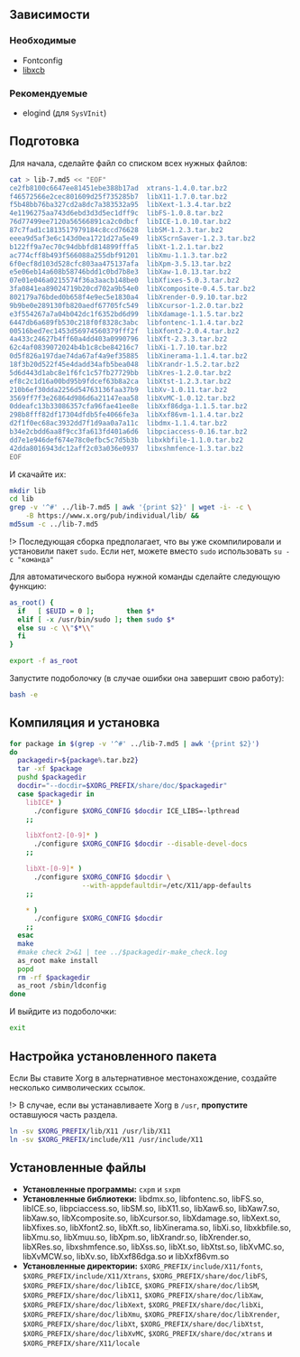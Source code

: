 <package-info :package="package" showsbu2></package-info>

<script>
		new Vue({
		el: '#main',
		data: { package: {} },
		mounted: function () {
				this.getPackage('xorg_libs');
		},
		methods: {
			getPackage: function(name) {
					getPackage(name)
					.then(response => this.package = response);
			},
		}
  })
</script>

## Зависимости
### Необходимые
* Fontconfig
* [libxcb](x/xorg/libxcb)

### Рекомендуемые
* elogind (для `SysVInit`)

## Подготовка

Для начала, сделайте файл со списком всех нужных файлов:
```bash
cat > lib-7.md5 << "EOF"
ce2fb8100c6647ee81451ebe388b17ad  xtrans-1.4.0.tar.bz2
f46572566e2cec801609d25f735285b7  libX11-1.7.0.tar.bz2
f5b48bb76ba327cd2a8dc7a383532a95  libXext-1.3.4.tar.bz2
4e1196275aa743d6ebd3d3d5ec1dff9c  libFS-1.0.8.tar.bz2
76d77499ee7120a56566891ca2c0dbcf  libICE-1.0.10.tar.bz2
87c7fad1c1813517979184c8ccd76628  libSM-1.2.3.tar.bz2
eeea9d5af3e6c143d0ea1721d27a5e49  libXScrnSaver-1.2.3.tar.bz2
b122ff9a7ec70c94dbbfd814899fffa5  libXt-1.2.1.tar.bz2
ac774cff8b493f566088a255dbf91201  libXmu-1.1.3.tar.bz2
6f0ecf8d103d528cfc803aa475137afa  libXpm-3.5.13.tar.bz2
e5e06eb14a608b58746bdd1c0bd7b8e3  libXaw-1.0.13.tar.bz2
07e01e046a0215574f36a3aacb148be0  libXfixes-5.0.3.tar.bz2
3fa0841ea89024719b20cd702a9b54e0  libXcomposite-0.4.5.tar.bz2
802179a76bded0b658f4e9ec5e1830a4  libXrender-0.9.10.tar.bz2
9b9be0e289130fb820aedf67705fc549  libXcursor-1.2.0.tar.bz2
e3f554267a7a04b042dc1f6352bd6d99  libXdamage-1.1.5.tar.bz2
6447db6a689fb530c218f0f8328c3abc  libfontenc-1.1.4.tar.bz2
00516bed7ec1453d56974560379fff2f  libXfont2-2.0.4.tar.bz2
4a433c24627b4ff60a4dd403a0990796  libXft-2.3.3.tar.bz2
62c4af0839072024b4b1c8cbe84216c7  libXi-1.7.10.tar.bz2
0d5f826a197dae74da67af4a9ef35885  libXinerama-1.1.4.tar.bz2
18f3b20d522f45e4dadd34afb5bea048  libXrandr-1.5.2.tar.bz2
5d6d443d1abc8e1f6fc1c57fb27729bb  libXres-1.2.0.tar.bz2
ef8c2c1d16a00bd95b9fdcef63b8a2ca  libXtst-1.2.3.tar.bz2
210b6ef30dda2256d54763136faa37b9  libXv-1.0.11.tar.bz2
3569ff7f3e26864d986d6a21147eaa58  libXvMC-1.0.12.tar.bz2
0ddeafc13b33086357cfa96fae41ee8e  libXxf86dga-1.1.5.tar.bz2
298b8fff82df17304dfdb5fe4066fe3a  libXxf86vm-1.1.4.tar.bz2
d2f1f0ec68ac3932dd7f1d9aa0a7a11c  libdmx-1.1.4.tar.bz2
b34e2cbdd6aa8f9cc3fa613fd401a6d6  libpciaccess-0.16.tar.bz2
dd7e1e946def674e78c0efbc5c7d5b3b  libxkbfile-1.1.0.tar.bz2
42dda8016943dc12aff2c03a036e0937  libxshmfence-1.3.tar.bz2
EOF
```

И скачайте их:
```bash
mkdir lib
cd lib
grep -v '^#' ../lib-7.md5 | awk '{print $2}' | wget -i- -c \
    -B https://www.x.org/pub/individual/lib/ &&
md5sum -c ../lib-7.md5
```

!> Последующая сборка предполагает, что вы уже скомпилировали и установили пакет `sudo`. Если нет, можете вместо `sudo` использовать `su -c "команда"`

Для автоматического выбора нужной команды сделайте следующую функцию:

```bash
as_root() {
  if   [ $EUID = 0 ];        then $*
  elif [ -x /usr/bin/sudo ]; then sudo $*
  else su -c \\"$*\\"
  fi
}

export -f as_root
```

Запустите подоболочку (в случае ошибки она завершит свою работу):
```bash
bash -e
```

## Компиляция и установка

```bash
for package in $(grep -v '^#' ../lib-7.md5 | awk '{print $2}')
do
  packagedir=${package%.tar.bz2}
  tar -xf $package
  pushd $packagedir
  docdir="--docdir=$XORG_PREFIX/share/doc/$packagedir"
  case $packagedir in
    libICE* )
      ./configure $XORG_CONFIG $docdir ICE_LIBS=-lpthread
    ;;

    libXfont2-[0-9]* )
      ./configure $XORG_CONFIG $docdir --disable-devel-docs
    ;;

    libXt-[0-9]* )
      ./configure $XORG_CONFIG $docdir \
                  --with-appdefaultdir=/etc/X11/app-defaults
    ;;

    * )
      ./configure $XORG_CONFIG $docdir
    ;;
  esac
  make
  #make check 2>&1 | tee ../$packagedir-make_check.log
  as_root make install
  popd
  rm -rf $packagedir
  as_root /sbin/ldconfig
done
```

И выйдите из подоболочки:
```bash
exit
```

## Настройка установленного пакета
Если Вы ставите Xorg в альтернативное местонахождение, создайте несколько символических ссылок.

!> В случае, если вы устанавливаете Xorg в `/usr`, **пропустите** оставшуюся часть раздела.

```bash
ln -sv $XORG_PREFIX/lib/X11 /usr/lib/X11
ln -sv $XORG_PREFIX/include/X11 /usr/include/X11
```

## Установленные файлы
* **Установленные программы:** `cxpm` и `sxpm`
* **Установленные библиотеки:** libdmx.so, libfontenc.so, libFS.so, libICE.so, libpciaccess.so, libSM.so, libX11.so, libXaw6.so, libXaw7.so, libXaw.so, libXcomposite.so, libXcursor.so, libXdamage.so, libXext.so, libXfixes.so, libXfont2.so, libXft.so, libXinerama.so, libXi.so, libxkbfile.so, libXmu.so, libXmuu.so, libXpm.so, libXrandr.so, libXrender.so, libXRes.so, libxshmfence.so, libXss.so, libXt.so, libXtst.so, libXvMC.so, libXvMCW.so, libXv.so, libXxf86dga.so и libXxf86vm.so
* **Установленные директории:** `$XORG_PREFIX/include/X11/fonts`, `$XORG_PREFIX/include/X11/Xtrans`, `$XORG_PREFIX/share/doc/libFS`, `$XORG_PREFIX/share/doc/libICE`, `$XORG_PREFIX/share/doc/libSM`, `$XORG_PREFIX/share/doc/libX11`, `$XORG_PREFIX/share/doc/libXaw`, `$XORG_PREFIX/share/doc/libXext`, `$XORG_PREFIX/share/doc/libXi`, `$XORG_PREFIX/share/doc/libXmu`, `$XORG_PREFIX/share/doc/libXrender`, `$XORG_PREFIX/share/doc/libXt`, `$XORG_PREFIX/share/doc/libXtst`, `$XORG_PREFIX/share/doc/libXvMC`, `$XORG_PREFIX/share/doc/xtrans` и `$XORG_PREFIX/share/X11/locale`
